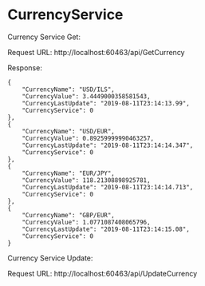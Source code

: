 # CurrencyService
Currency Service Get:

  Request URL: http://localhost:60463/api/GetCurrency

  Response: 
         
 
    {
        "CurrencyName": "USD/ILS",
        "CurrencyValue": 3.4449000358581543,
        "CurrencyLastUpdate": "2019-08-11T23:14:13.99",
        "CurrencyService": 0
    },
    {
        "CurrencyName": "USD/EUR",
        "CurrencyValue": 0.89259999990463257,
        "CurrencyLastUpdate": "2019-08-11T23:14:14.347",
        "CurrencyService": 0
    },
    {
        "CurrencyName": "EUR/JPY",
        "CurrencyValue": 118.21308898925781,
        "CurrencyLastUpdate": "2019-08-11T23:14:14.713",
        "CurrencyService": 0
    },
    {
        "CurrencyName": "GBP/EUR",
        "CurrencyValue": 1.0771087408065796,
        "CurrencyLastUpdate": "2019-08-11T23:14:15.08",
        "CurrencyService": 0
    }
 
 
 Currency Service Update:

  Request URL: http://localhost:60463/api/UpdateCurrency
